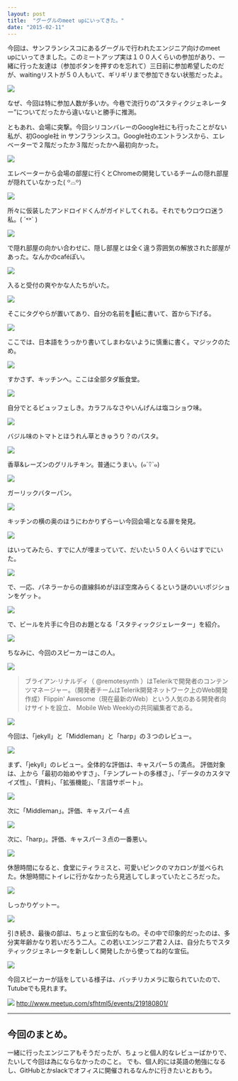 ```yaml
---
layout: post
title:  "グーグルのmeet upにいってきた。"
date: "2015-02-11"
---
```



今回は、サンフランシスコにあるグーグルで行われたエンジニア向けのmeet　upにいってきました。このミートアップ実は１００人くらいの参加があり、一緒に行った友達は（参加ボタンを押すのを忘れて）三日前に参加希望したのだが、waitingリストが５０人もいて、ギリギリまで参加できない状態だったよ。

![](/assets/images/google/48.jpg)

なぜ、今回は特に参加人数が多いか。今巷で流行りの”スタティクジェネレーター”についてだったから違いないと勝手に推測。

ともあれ、会場に突撃。今回シリコンバレーのGoogle社にも行ったことがない私が、初Google社 in サンフランシスコ。Google社のエントランスから、エレベーターで２階だったか３階だったかへ最初向かった。　

![](/assets/images/google/1.jpg)

エレベーターから会場の部屋に行くとChromeの開発しているチームの隠れ部屋が隠れていなかった( ꒪⌓꒪)

![](/assets/images/google/3.jpg)

所々に仮装したアンドロイドくんがガイドしてくれる。それでもウロウロ迷う私。( ´˂˃` )

![](/assets/images/google/4.jpg)

で隠れ部屋の向かい合わせに、隠し部屋とは全く違う雰囲気の解放された部屋があった。なんかのcaféぽい。

![](/assets/images/google/5.jpg)

入ると受付の爽やかな人たちがいた。

![](/assets/images/google/6.jpg)

そこにタグやらが置いてあり、自分の名前を紙に書いて、首から下げる。

![](/assets/images/google/7.jpg)

ここでは、日本語をうっかり書いてしまわないように慎重に書く。マジックのため。

![](/assets/images/google/8.jpg)

すかさず、キッチンへ。ここは全部タダ飯食堂。

![](/assets/images/google/9.jpg)

自分でとるビュッフェしき。カラフルなさやいんげんは塩コショウ味。

![](/assets/images/google/12.jpg)

バジル味のトマトとほうれん草ときゅうり？のパスタ。

![](/assets/images/google/13.jpg)

香草&レーズンのグリルチキン。普通にうまい。(๑´⍢`๑)

![](/assets/images/google/14.jpg)

ガーリックバターパン。

![](/assets/images/google/16.jpg)

キッチンの横の奥のほうにわかりずらーい今回会場となる扉を発見。

![](/assets/images/google/10.jpg)

はいってみたら、すでに人が埋まっていて、だいたい５０人くらいはすでにいた。

![](/assets/images/google/19.jpg)

で、一応、パネラーからの直線斜めがほぼ空席みらくるという謎のいいポジションをゲット。

![](/assets/images/google/24.jpg)

で、ビールを片手に今日のお題となる「スタティックジェレーター」を紹介。

![](/assets/images/google/29.jpg)

ちなみに、今回のスピーカーはこの人。

![](/assets/images/google/46.jpg)

>ブライアン·リナルディ（ @remotesynth ）はTelerikで開発者のコンテンツマネージャー。（開発者チームはTelerik開発ネットワーク上のWeb開発作成）Flippin' Awesome（現在最新のWeb）という人気のある開発者向けサイトを設立、 Mobile Web Weeklyの共同編集者である。

![](/assets/images/google/30.jpg)

今回は、「jekyll」と「Middleman」と「harp」の３つのレビュー。

![](/assets/images/google/31.jpg)

まず、「jekyll」のレビュー。全体的な評価は、キャスパー５の満点。
評価対象は、上から「最初の始めやすさ」、「テンプレートの多様さ」、「データのカスタマイズ性」、「資料」、「拡張機能」、「言語サポート」。

![](/assets/images/google/44.jpg)

次に「Middleman」。評価、キャスパー４点

![](/assets/images/google/45.jpg)

次に、「harp」。評価、キャスパー３点の一番悪い。

![](/assets/images/google/43.jpg)

休憩時間になると、食堂にティラミスと、可愛いピンクのマカロンが並べられた。休憩時間にトイレに行かなかったら見逃してしまっていたところだった。

![](/assets/images/google/42.jpg)

しっかりゲットー。

![](/assets/images/google/41.jpg)

引き続き、最後の部は、ちょっと宣伝的なもの。その中で印象的だったのは、多分実年齢かなり若いだろう二人。この若いエンジニア君２人は、自分たちでスタティックジェネレータを新ししく開発したから使ってね的な宣伝。

![](/assets/images/google/40.jpg)

今回スピーカーが話をしている様子は、バッチリカメラに取られていたので、Tutubeでも見れます。

![](/assets/images/google/47.jpg)
http://www.meetup.com/sfhtml5/events/219180801/

---

## 今回のまとめ。
一緒に行ったエンジニアもそうだったが、ちょっと個人的なレビューばかりで、たいして今回は為にならなかったのこと。
でも、個人的には英語の勉強になるし、GitHubとかslackでオフィスに開催されるなんかに行きたいとおもう。
